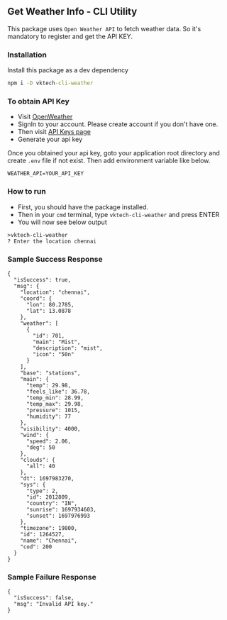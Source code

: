 ## Get Weather Info - CLI Utility

This package uses `Open Weather API` to fetch weather data. So it's mandatory to register and get the API KEY.

### Installation
Install this package as a dev dependency
```cmd
npm i -D vktech-cli-weather
```

### To obtain API Key

- Visit [OpenWeather](https://openweathermap.org/)
- SignIn to your account. Please create account if you don't have one.
- Then visit [API Keys page](https://home.openweathermap.org/api_keys)
- Generate your api key

Once you obtained your api key, goto your application root directory and create `.env` file if not exist. Then add environment variable like below.

```
WEATHER_API=YOUR_API_KEY
```

### How to run

- First, you should have the package installed.
- Then in your `cmd` terminal, type `vktech-cli-weather` and press ENTER
- You will now see below output

```
>vktech-cli-weather
? Enter the location chennai
```

### Sample Success Response

```
{
  "isSuccess": true,
  "msg": {
    "location": "chennai",
    "coord": {
      "lon": 80.2785,
      "lat": 13.0878
    },
    "weather": [
      {
        "id": 701,
        "main": "Mist",
        "description": "mist",
        "icon": "50n"
      }
    ],
    "base": "stations",
    "main": {
      "temp": 29.98,
      "feels_like": 36.78,
      "temp_min": 28.99,
      "temp_max": 29.98,
      "pressure": 1015,
      "humidity": 77
    },
    "visibility": 4000,
    "wind": {
      "speed": 2.06,
      "deg": 50
    },
    "clouds": {
      "all": 40
    },
    "dt": 1697983270,
    "sys": {
      "type": 2,
      "id": 2012809,
      "country": "IN",
      "sunrise": 1697934603,
      "sunset": 1697976993
    },
    "timezone": 19800,
    "id": 1264527,
    "name": "Chennai",
    "cod": 200
  }
}
```

### Sample Failure Response

```
{
  "isSuccess": false,
  "msg": "Invalid API key."
}
```
